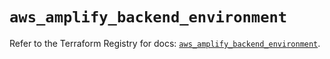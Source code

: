 # `aws_amplify_backend_environment`

Refer to the Terraform Registry for docs: [`aws_amplify_backend_environment`](https://registry.terraform.io/providers/hashicorp/aws/4.54.0/docs/resources/amplify_backend_environment).
